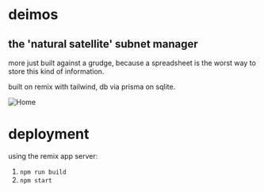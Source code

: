 # deimos
## the 'natural satellite' subnet manager

more just built against a grudge, because a spreadsheet is the worst way to store this kind of information.

built on remix with tailwind, db via prisma on sqlite.

![Home](https://i.imgur.com/JkaVVPU.jpg)

# deployment

using the remix app server:

1. `npm run build`
2. `npm start`
